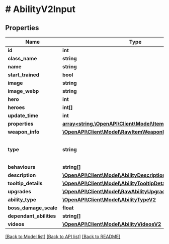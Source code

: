 # # AbilityV2Input

## Properties

Name | Type | Description | Notes
------------ | ------------- | ------------- | -------------
**id** | **int** |  |
**class_name** | **string** |  |
**name** | **string** |  |
**start_trained** | **bool** |  | [optional]
**image** | **string** |  | [optional]
**image_webp** | **string** |  | [optional]
**hero** | **int** |  | [optional]
**heroes** | **int[]** |  | [optional]
**update_time** | **int** |  | [optional]
**properties** | [**array<string,\OpenAPI\Client\Model\ItemPropertyV2Input>**](ItemPropertyV2Input.md) |  | [optional]
**weapon_info** | [**\OpenAPI\Client\Model\RawItemWeaponInfoV2Input**](RawItemWeaponInfoV2Input.md) |  | [optional]
**type** | **string** |  | [optional] [default to 'ability']
**behaviours** | **string[]** |  | [optional]
**description** | [**\OpenAPI\Client\Model\AbilityDescriptionV2**](AbilityDescriptionV2.md) |  |
**tooltip_details** | [**\OpenAPI\Client\Model\AbilityTooltipDetailsV2Input**](AbilityTooltipDetailsV2Input.md) |  | [optional]
**upgrades** | [**\OpenAPI\Client\Model\RawAbilityUpgradeV2Input[]**](RawAbilityUpgradeV2Input.md) |  | [optional]
**ability_type** | [**\OpenAPI\Client\Model\AbilityTypeV2**](AbilityTypeV2.md) |  | [optional]
**boss_damage_scale** | **float** |  | [optional]
**dependant_abilities** | **string[]** |  | [optional]
**videos** | [**\OpenAPI\Client\Model\AbilityVideosV2**](AbilityVideosV2.md) |  | [optional]

[[Back to Model list]](../../README.md#models) [[Back to API list]](../../README.md#endpoints) [[Back to README]](../../README.md)
